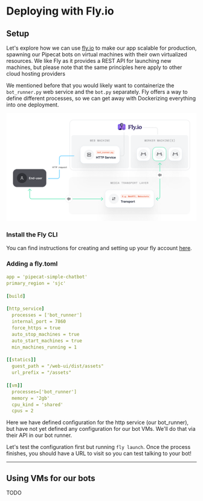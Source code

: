 # Deploying with Fly.io

## Setup

Let's explore how we can use [fly.io](www.fly.io) to make our app scalable for production, spawning our Pipecat bots on virtual machines with their own virtualized resources. We like Fly as it provides a REST API for launching new machines, but please note that the same principles here apply to other cloud hosting providers

We mentioned before that you would likely want to containerize the `bot_runner.py` web service and the `bot.py` separately. Fly offers a way to define different processes, so we can get away with Dockerizing everything into one deployment.

![Fly.io Pipecat deployment](assets/deployment-fly.png)

### Install the Fly CLI

You can find instructions for creating and setting up your fly account [here](https://fly.io/docs/getting-started/).

### Adding a fly.toml 

```yaml
app = 'pipecat-simple-chatbot'
primary_region = 'sjc'

[build]

[http_service]
  processes = ['bot_runner']
  internal_port = 7860
  force_https = true
  auto_stop_machines = true
  auto_start_machines = true
  min_machines_running = 1

[[statics]]
  guest_path = "/web-ui/dist/assets"
  url_prefix = "/assets"

[[vm]]
  processes=['bot_runner']
  memory = '2gb'
  cpu_kind = 'shared'
  cpus = 2
```

Here we have defined configuration for the http service (our bot_runner), but have not yet defined any configuration for our bot VMs. We'll do that via their API in our bot runner.

Let's test the configuration first but running `fly launch`. Once the process finishes, you should have a URL to visit so you can test talking to your bot!

---

## Using VMs for our bots

TODO
